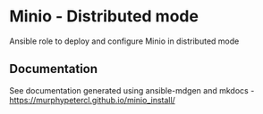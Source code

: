 # Minio - Distributed mode
Ansible role to deploy and configure Minio in distributed mode

## Documentation
See documentation generated using ansible-mdgen and mkdocs - https://murphypetercl.github.io/minio_install/
